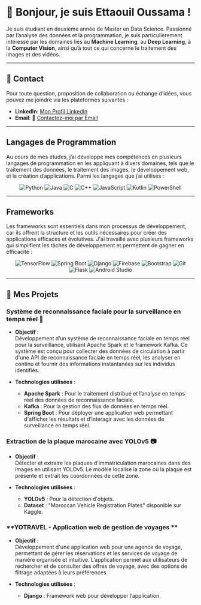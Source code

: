 # 👋 Bonjour, je suis Ettaouil Oussama !

Je suis étudiant en deuxième année de Master en Data Science. Passionné par l’analyse des données et la programmation, je suis particulièrement intéressé par les domaines liés au **Machine Learning**, au **Deep Learning**, à la **Computer Vision**, ainsi qu’à tout ce qui concerne le traitement des images et des vidéos.

---
## 🤝 Contact

Pour toute question, proposition de collaboration ou échange d’idées, vous pouvez me joindre via les plateformes suivantes :
- **LinkedIn**: [Mon Profil LinkedIn](https://www.linkedin.com/in/oussama-ettaouil/)
- **Email**: 📧 [Contactez-moi par Email](mailto:oussamaettaouil701@gmail.com)

---
## Langages de Programmation

Au cours de mes études, j’ai développé mes compétences en plusieurs langages de programmation en les appliquant à divers domaines, tels que le traitement des données, le traitement des images, le développement web, et la création d’applications. Parmi les langages que j’ai utilisés :  

<div align="center">
  <img src="https://img.shields.io/badge/-Python-3776AB?logo=python&logoColor=white&style=for-the-badge" alt="Python" />
  <img src="https://img.shields.io/badge/-Java-007396?logo=java&logoColor=white&style=for-the-badge" alt="Java" />
  <img src="https://img.shields.io/badge/-C-A8B9CC?logo=c&logoColor=white&style=for-the-badge" alt="C" />
  <img src="https://img.shields.io/badge/-C++-00599C?logo=cplusplus&logoColor=white&style=for-the-badge" alt="C++" />
  <img src="https://img.shields.io/badge/-JavaScript-F7DF1E?logo=javascript&logoColor=black&style=for-the-badge" alt="JavaScript" />
  <img src="https://img.shields.io/badge/-Kotlin-0095D5?logo=kotlin&logoColor=white&style=for-the-badge" alt="Kotlin" />
  <img src="https://img.shields.io/badge/-PowerShell-5391FE?logo=powershell&logoColor=white&style=for-the-badge" alt="PowerShell" />
</div>

---  
## Frameworks

Les frameworks sont essentiels dans mon processus de développement, car ils offrent la structure et les outils nécessaires pour créer des applications efficaces et évolutives. J'ai travaillé avec plusieurs frameworks qui simplifient les tâches de développement et permettent de gagner en efficacité :

<div align="center">
  <img src="https://img.shields.io/badge/-TensorFlow-FF6F00?logo=tensorflow&logoColor=white&style=for-the-badge" alt="TensorFlow" />
  <img src="https://img.shields.io/badge/-Spring_Boot-6DB33F?logo=springboot&logoColor=white&style=for-the-badge" alt="Spring Boot" />
  <img src="https://img.shields.io/badge/-Django-092D3F?logo=django&logoColor=white&style=for-the-badge" alt="Django" />
  <img src="https://img.shields.io/badge/-Firebase-FFCA28?logo=firebase&logoColor=black&style=for-the-badge" alt="Firebase" />
  <img src="https://img.shields.io/badge/-Bootstrap-563D7C?logo=bootstrap&logoColor=white&style=for-the-badge" alt="Bootstrap" />
  <img src="https://img.shields.io/badge/-Git-F05032?logo=git&logoColor=white&style=for-the-badge" alt="Git" />
  <img src="https://img.shields.io/badge/-Flask-000000?logo=flask&logoColor=white&style=for-the-badge" alt="Flask" />
  <img src="https://img.shields.io/badge/-Android_Studio-3DDC84?logo=android&logoColor=white&style=for-the-badge" alt="Android Studio" />
</div>

--- 
## 🌟 Mes Projets 
### **Système de reconnaissance faciale pour la surveillance en temps réel 🚀**

- **Objectif** :  
  Développement d’un système de reconnaissance faciale en temps réel pour la surveillance, utilisant Apache Spark et le framework Kafka. Ce système est conçu pour collecter des données de circulation à partir d'une API de reconnaissance faciale en temps réel, les analyser en continu et fournir des informations instantanées sur les individus identifiés.

- **Technologies utilisées** :  
  - **Apache Spark** : Pour le traitement distribué et l’analyse en temps réel des données de reconnaissance faciale.  
  - **Kafka** : Pour la gestion des flux de données en temps réel.  
  - **Spring Boot** : Pour déployer une application web permettant d'afficher les résultats et d’interagir avec les données de surveillance en temps réel.

### **Extraction de la plaque marocaine avec YOLOv5 📷**

- **Objectif** :  
  Détecter et extraire les plaques d'immatriculation marocaines dans des images en utilisant YOLOv5. Le modèle localise la zone où la plaque est présente et extrait les coordonnées de cette zone.

- **Technologies utilisées** :  
  - **YOLOv5** : Pour la détection d'objets.  
  - **Dataset** : "Moroccan Vehicle Registration Plates" disponible sur Kaggle.

### **YOTRAVEL - Application web de gestion de voyages **

- **Objectif** :  
  Développement d'une application web pour une agence de voyage, permettant de gérer les réservations et les services de voyage de manière organisée et intuitive. L’application permet aux utilisateurs de rechercher et de consulter des offres de voyage, avec des options de filtrage adaptées à leurs préférences.

- **Technologies utilisées** :  
  - **Django** : Framework web pour développer l’application.  
